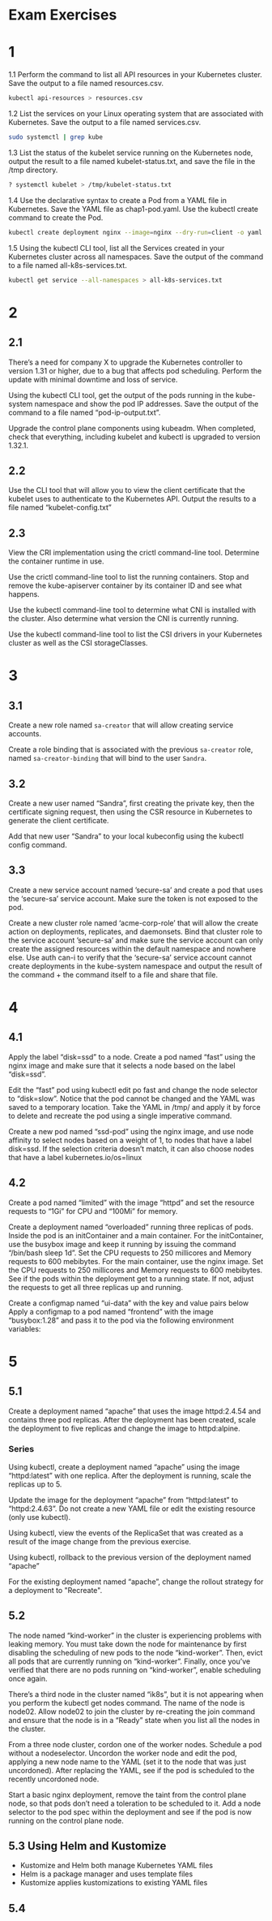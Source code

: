 # Exam Exercises

# 1

1.1 Perform the command to list all API resources in your Kubernetes cluster. Save the output to a file named resources.csv.

```bash
kubectl api-resources > resources.csv
```

1.2 List the services on your Linux operating system that are associated with Kubernetes. Save the output to a file named services.csv.

```bash
sudo systemctl | grep kube
```

1.3 List the status of the kubelet service running on the Kubernetes node, output the result to a file named kubelet-status.txt, and save the file in the /tmp directory.

```bash
? systemctl kubelet > /tmp/kubelet-status.txt
```

1.4 Use the declarative syntax to create a Pod from a YAML file in Kubernetes. Save the YAML file as chap1-pod.yaml. Use the kubectl create command to create the Pod.

```bash
kubectl create deployment nginx --image=nginx --dry-run=client -o yaml
```

1.5 Using the kubectl CLI tool, list all the Services created in your Kubernetes cluster across all namespaces. Save the output of the command to a file named all-k8s-services.txt.

```bash
kubectl get service --all-namespaces > all-k8s-services.txt
```

# 2 

## 2.1

There’s a need for company X to upgrade the Kubernetes controller to version 1.31 or higher, due to a bug that affects pod scheduling. Perform the update with minimal downtime and loss of service.

Using the kubectl CLI tool, get the output of the pods running in the kube-system namespace and show the pod IP addresses. Save the output of the command to a file named “pod-ip-output.txt”.

Upgrade the control plane components using kubeadm. When completed, check that everything, including kubelet and kubectl is upgraded to version 1.32.1.

## 2.2

Use the CLI tool that will allow you to view the client certificate that the kubelet uses to authenticate to the Kubernetes API. Output the results to a file named “kubelet-config.txt”

## 2.3

View the CRI implementation using the crictl command-line tool. Determine the container runtime in use.

Use the crictl command-line tool to list the running containers. Stop and remove the kube-apiserver container by its container ID and see what happens.

Use the kubectl command-line tool to determine what CNI is installed with the cluster. Also determine what version the CNI is currently running.

Use the kubectl command-line tool to list the CSI drivers in your Kubernetes cluster as well as the CSI storageClasses.

# 3

## 3.1 

Create a new role named `sa-creator` that will allow creating service accounts.

Create a role binding that is associated with the previous `sa-creator` role, named `sa-creator-binding` that will bind to the user `Sandra`.

## 3.2

Create a new user named “Sandra”, first creating the private key, then the certificate signing request, then using the CSR resource in Kubernetes to generate the client certificate.

Add that new user “Sandra” to your local kubeconfig using the kubectl config command.


## 3.3

Create a new service account named ’secure-sa’ and create a pod that uses the ‘secure-sa’ service account. Make sure the token is not exposed to the pod.

Create a new cluster role named ‘acme-corp-role’ that will allow the create action on deployments, replicates, and daemonsets. Bind that cluster role to the service account ’secure-sa’ and make sure the service account can only create the assigned resources within the default namespace and nowhere else. Use auth can-i to verify that the ‘secure-sa’ service account cannot create deployments in the kube-system namespace and output the result of the command + the command itself to a file and share that file.

# 4

## 4.1

Apply the label “disk=ssd” to a node. Create a pod named “fast” using the nginx image and make sure that it selects a node based on the label “disk=ssd”.

Edit the “fast” pod using kubectl edit po fast and change the node selector to “disk=slow”. Notice that the pod cannot be changed and the YAML was saved to a temporary location. Take the YAML in /tmp/ and apply it by force to delete and recreate the pod using a single imperative command.

Create a new pod named “ssd-pod” using the nginx image, and use node affinity to select nodes based on a weight of 1, to nodes that have a label disk=ssd. If the selection criteria doesn’t match, it can also choose nodes that have a label kubernetes.io/os=linux

## 4.2

Create a pod named “limited” with the image “httpd” and set the resource requests to “1Gi” for CPU and “100Mi” for memory.

Create a deployment named “overloaded” running three replicas of pods. Inside the pod is an initContainer and a main container. For the initContainer, use the busybox image and keep it running by issuing the command “/bin/bash sleep 1d”. Set the CPU requests to 250 millicores and Memory requests to 600 mebibytes. For the main container, use the nginx image. Set the CPU requests to 250 millicores and Memory requests to 600 mebibytes. See if the pods within the deployment get to a running state. If not, adjust the requests to get all three replicas up and running.

Create a configmap named “ui-data” with the key and value pairs below Apply a configmap to a pod named “frontend” with the image “busybox:1.28” and pass it to the pod via the following environment variables:


# 5

## 5.1

Create a deployment named “apache” that uses the image httpd:2.4.54 and contains three pod replicas. After the deployment has been created, scale the deployment to five replicas and change the image to httpd:alpine.

### Series

Using kubectl, create a deployment named “apache” using the image “httpd:latest” with one replica. After the deployment is running, scale the replicas up to 5.

Update the image for the deployment “apache” from “httpd:latest” to “httpd:2.4.63”. Do not create a new YAML file or edit the existing resource (only use kubectl).

Using kubectl, view the events of the ReplicaSet that was created as a result of the image change from the previous exercise.

Using kubectl, rollback to the previous version of the deployment named “apache”

For the existing deployment named “apache”, change the rollout strategy for a deployment to "Recreate".


## 5.2

The node named “kind-worker” in the cluster is experiencing problems with leaking memory. You must take down the node for maintenance by first disabling the scheduling of new pods to the node “kind-worker”. Then, evict all pods that are currently running on “kind-worker”. Finally, once you’ve verified that there are no pods running on “kind-worker”, enable scheduling once again.

There’s a third node in the cluster named “ik8s”, but it is not appearing when you perform the kubectl get nodes command. The name of the node is node02. Allow node02 to join the cluster by re-creating the join command and ensure that the node is in a “Ready” state when you list all the nodes in the cluster.

From a three node cluster, cordon one of the worker nodes. Schedule a pod without a nodeselector. Uncordon the worker node and edit the pod, applying a new node name to the YAML (set it to the node that was just uncordoned). After replacing the YAML, see if the pod is scheduled to the recently uncordoned node.

Start a basic nginx deployment, remove the taint from the control plane node, so that pods don’t need a toleration to be scheduled to it. Add a node selector to the pod spec within the deployment and see if the pod is now running on the control plane node.

## 5.3 Using Helm and Kustomize

- Kustomize and Helm both manage Kubernetes YAML files
- Helm is a package manager and uses template files
- Kustomize applies kustomizations to existing YAML files

## 5.4